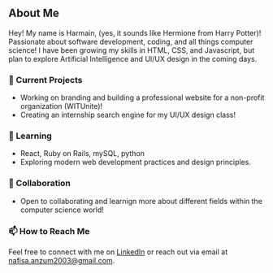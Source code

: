 ## About Me

Hey! My name is Harmain, (yes, it sounds like Hermione from Harry Potter)! Passionate about software development, coding, and all things computer science! I have been growing my skills in HTML, CSS, and Javascript, but plan to explore Artificial Intelligence and UI/UX design in the coming days.  


### 🔭 Current Projects

- Working on branding and building a professional website for a non-profit organization (WITUnite)!
- Creating an internship search engine for my UI/UX design class!

### 🌱 Learning

- React, Ruby on Rails, mySQL, python
- Exploring modern web development practices and design principles.

### 👯 Collaboration

- Open to collaborating and learnign more about different fields within the computer science world!

### 📫 How to Reach Me

Feel free to connect with me on [LinkedIn](https://www.linkedin.com/in/yourusername) or reach out via email at nafisa.anzum2003@gmail.com.


